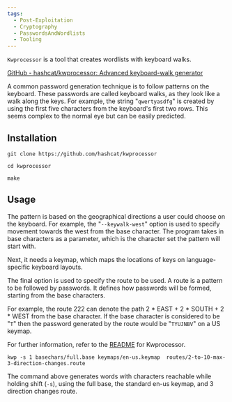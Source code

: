 ```yaml
---
tags:
  - Post-Exploitation
  - Cryptography
  - PasswordsAndWordlists
  - Tooling
---
```

`Kwprocessor` is a tool that creates wordlists with keyboard walks.

[GitHub - hashcat/kwprocessor: Advanced keyboard-walk generator](https://github.com/hashcat/kwprocessor)

A common password generation technique is to follow patterns on the keyboard. These passwords are called keyboard walks, as they look like a walk along the keys. For example, the string "`qwertyasdfg`" is created by using the first five characters from the keyboard's first two rows. This seems complex to the normal eye but can be easily predicted.

## Installation

```shell-session
git clone https://github.com/hashcat/kwprocessor
```

```shell-session
cd kwprocessor
```

```shell-session
make
```

## Usage

The pattern is based on the geographical directions a user could choose on the keyboard. For example, the "`--keywalk-west`" option is used to specify movement towards the west from the base character. The program takes in base characters as a parameter, which is the character set the pattern will start with.

Next, it needs a keymap, which maps the locations of keys on language-specific keyboard layouts.

The final option is used to specify the route to be used. A route is a pattern to be followed by passwords. It defines how passwords will be formed, starting from the base characters. 

For example, the route 222 can denote the path 2 * EAST + 2 * SOUTH + 2 * WEST from the base character. If the base character is considered to be "`T`" then the password generated by the route would be "`TYUJNBV`" on a US keymap. 

For further information, refer to the [README](https://github.com/hashcat/kwprocessor#routes) for Kwprocessor.

```shell-session
kwp -s 1 basechars/full.base keymaps/en-us.keymap  routes/2-to-10-max-3-direction-changes.route
```

The command above generates words with characters reachable while holding shift (`-s`), using the full base, the standard en-us keymap, and 3 direction changes route.










